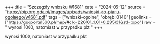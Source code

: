 +++
title = "Szczegóły wniosku W1681"
date = "2024-06-12"
source = "https://bip.brg.gda.pl/images/uploads/wnioski-do-planu-ogolnego/w1681.pdf"
tags = ["wnioski-ogolne", "obręb: 0140"]
geolinks = ["https://geoportal360.pl/map/#clk=226101_1.0140.295/31&stl=topo"]
raw = " wynosi 1000, natomiast w przypadku pkt "
+++

 wynosi 1000, natomiast w przypadku pkt 


